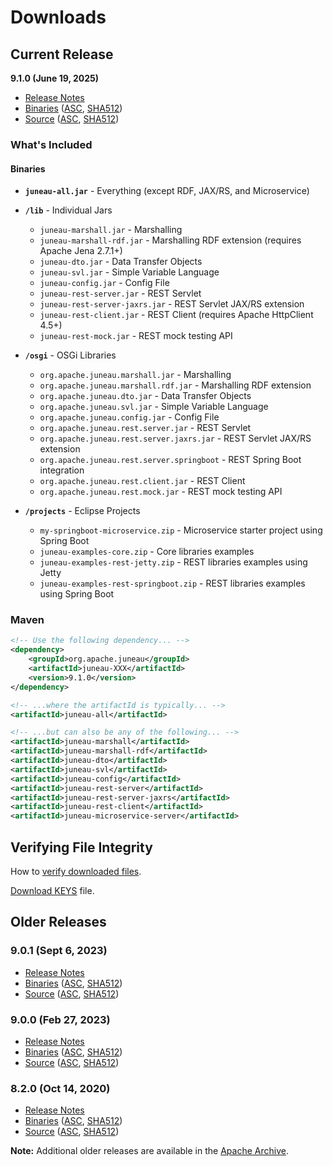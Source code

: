 # Downloads

## Current Release

**9.1.0 (June 19, 2025)**

- [Release Notes](http://juneau.apache.org/site/apidocs-9.1.0/overview-summary.html#9.1.0)
- [Binaries](https://www.apache.org/dyn/closer.cgi/juneau/binaries/juneau-9.1.0/apache-juneau-9.1.0-bin.zip) ([ASC](https://www.apache.org/dist/juneau/binaries/juneau-9.1.0/apache-juneau-9.1.0-bin.zip.asc), [SHA512](https://www.apache.org/dist/juneau/binaries/juneau-9.1.0/apache-juneau-9.1.0-bin.zip.sha512))
- [Source](https://www.apache.org/dyn/closer.cgi/juneau/source/juneau-9.1.0/apache-juneau-9.1.0-src.zip) ([ASC](https://www.apache.org/dist/juneau/source/juneau-9.1.0/apache-juneau-9.1.0-src.zip.asc), [SHA512](https://www.apache.org/dist/juneau/source/juneau-9.1.0/apache-juneau-9.1.0-src.zip.sha512))

### What's Included

#### Binaries
- **`juneau-all.jar`** - Everything (except RDF, JAX/RS, and Microservice)
- **`/lib`** - Individual Jars
  - `juneau-marshall.jar` - Marshalling
  - `juneau-marshall-rdf.jar` - Marshalling RDF extension (requires Apache Jena 2.7.1+)
  - `juneau-dto.jar` - Data Transfer Objects
  - `juneau-svl.jar` - Simple Variable Language
  - `juneau-config.jar` - Config File
  - `juneau-rest-server.jar` - REST Servlet
  - `juneau-rest-server-jaxrs.jar` - REST Servlet JAX/RS extension
  - `juneau-rest-client.jar` - REST Client (requires Apache HttpClient 4.5+)
  - `juneau-rest-mock.jar` - REST mock testing API

- **`/osgi`** - OSGi Libraries
  - `org.apache.juneau.marshall.jar` - Marshalling
  - `org.apache.juneau.marshall.rdf.jar` - Marshalling RDF extension
  - `org.apache.juneau.dto.jar` - Data Transfer Objects
  - `org.apache.juneau.svl.jar` - Simple Variable Language
  - `org.apache.juneau.config.jar` - Config File
  - `org.apache.juneau.rest.server.jar` - REST Servlet
  - `org.apache.juneau.rest.server.jaxrs.jar` - REST Servlet JAX/RS extension
  - `org.apache.juneau.rest.server.springboot` - REST Spring Boot integration
  - `org.apache.juneau.rest.client.jar` - REST Client
  - `org.apache.juneau.rest.mock.jar` - REST mock testing API

- **`/projects`** - Eclipse Projects
  - `my-springboot-microservice.zip` - Microservice starter project using Spring Boot
  - `juneau-examples-core.zip` - Core libraries examples
  - `juneau-examples-rest-jetty.zip` - REST libraries examples using Jetty
  - `juneau-examples-rest-springboot.zip` - REST libraries examples using Spring Boot

### Maven

```xml
<!-- Use the following dependency... -->
<dependency>
	<groupId>org.apache.juneau</groupId>
	<artifactId>juneau-XXX</artifactId>
	<version>9.1.0</version>
</dependency>

<!-- ...where the artifactId is typically... -->
<artifactId>juneau-all</artifactId>

<!-- ...but can also be any of the following... -->
<artifactId>juneau-marshall</artifactId>
<artifactId>juneau-marshall-rdf</artifactId>
<artifactId>juneau-dto</artifactId>
<artifactId>juneau-svl</artifactId>
<artifactId>juneau-config</artifactId>
<artifactId>juneau-rest-server</artifactId>
<artifactId>juneau-rest-server-jaxrs</artifactId>
<artifactId>juneau-rest-client</artifactId>
<artifactId>juneau-microservice-server</artifactId>
```

## Verifying File Integrity

How to [verify downloaded files](https://www.apache.org/info/verification.html).

[Download KEYS](https://www.apache.org/dist/juneau/KEYS) file.

## Older Releases

### 9.0.1 (Sept 6, 2023)
- [Release Notes](http://juneau.apache.org/site/apidocs-9.1.0/overview-summary.html#9.0.1)
- [Binaries](https://archive.apache.org/dyn/closer.cgi/juneau/binaries/juneau-9.0.1/apache-juneau-9.0.1-bin.zip) ([ASC](https://archive.apache.org/dist/juneau/binaries/juneau-9.0.1/apache-juneau-9.0.1-bin.zip.asc), [SHA512](https://archive.apache.org/dist/juneau/binaries/juneau-9.0.1/apache-juneau-9.0.1-bin.zip.sha512))
- [Source](https://archive.apache.org/dyn/closer.cgi/juneau/source/juneau-9.0.1/apache-juneau-9.0.1-src.zip) ([ASC](https://archive.apache.org/dist/juneau/source/juneau-9.0.1/apache-juneau-9.0.1-src.zip.asc), [SHA512](https://archive.apache.org/dist/juneau/source/juneau-9.0.1/apache-juneau-9.0.1-src.zip.sha512))

### 9.0.0 (Feb 27, 2023)
- [Release Notes](http://juneau.apache.org/site/apidocs-9.1.0/overview-summary.html#9.0.0)
- [Binaries](https://archive.apache.org/dist/juneau/binaries/juneau-9.0.0/apache-juneau-9.0.0-bin.zip) ([ASC](https://archive.apache.org/dist/juneau/binaries/juneau-9.0.0/apache-juneau-9.0.0-bin.zip.asc), [SHA512](https://archive.apache.org/dist/juneau/binaries/juneau-9.0.0/apache-juneau-9.0.0-bin.zip.sha512))
- [Source](https://archive.apache.org/dist/juneau/source/juneau-9.0.0/apache-juneau-9.0.0-src.zip) ([ASC](https://archive.apache.org/dist/juneau/source/juneau-9.0.0/apache-juneau-9.0.0-src.zip.asc), [SHA512](https://archive.apache.org/dist/juneau/source/juneau-9.0.0/apache-juneau-9.0.0-src.zip.sha512))

### 8.2.0 (Oct 14, 2020)
- [Release Notes](http://juneau.apache.org/site/apidocs-9.1.0/overview-summary.html#8.2.0)
- [Binaries](https://archive.apache.org/dist/juneau/binaries/juneau-8.2.0/apache-juneau-8.2.0-bin.zip) ([ASC](https://archive.apache.org/dist/juneau/binaries/juneau-8.2.0/apache-juneau-8.2.0-bin.zip.asc), [SHA512](https://archive.apache.org/dist/juneau/binaries/juneau-8.2.0/apache-juneau-8.2.0-bin.zip.sha512))
- [Source](https://archive.apache.org/dist/juneau/source/juneau-8.2.0/apache-juneau-8.2.0-src.zip) ([ASC](https://archive.apache.org/dist/juneau/source/juneau-8.2.0/apache-juneau-8.2.0-src.zip.asc), [SHA512](https://archive.apache.org/dist/juneau/source/juneau-8.2.0/apache-juneau-8.2.0-src.zip.sha512))

**Note:** Additional older releases are available in the [Apache Archive](https://archive.apache.org/dist/juneau/).
